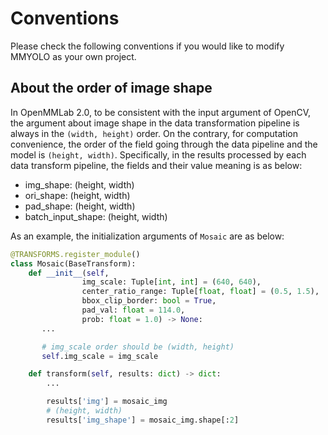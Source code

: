 # Conventions

Please check the following conventions if you would like to modify MMYOLO as your own project.

## About the order of image shape

In OpenMMLab 2.0, to be consistent with the input argument of OpenCV, the argument about image shape in the data transformation pipeline is always in the `(width, height)` order. On the contrary, for computation convenience, the order of the field going through the data pipeline and the model is `(height, width)`. Specifically, in the results processed by each data transform pipeline, the fields and their value meaning is as below:

- img_shape: (height, width)
- ori_shape: (height, width)
- pad_shape: (height, width)
- batch_input_shape: (height, width)

As an example, the initialization arguments of `Mosaic` are as below:

```python
@TRANSFORMS.register_module()
class Mosaic(BaseTransform):
    def __init__(self,
                img_scale: Tuple[int, int] = (640, 640),
                center_ratio_range: Tuple[float, float] = (0.5, 1.5),
                bbox_clip_border: bool = True,
                pad_val: float = 114.0,
                prob: float = 1.0) -> None:
       ...

       # img_scale order should be (width, height)
       self.img_scale = img_scale

    def transform(self, results: dict) -> dict:
        ...

        results['img'] = mosaic_img
        # (height, width)
        results['img_shape'] = mosaic_img.shape[:2]
```
